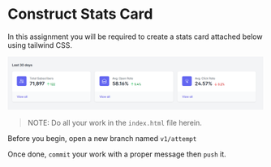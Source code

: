 # Construct Stats Card

In this assignment you will be required to create a stats card attached below using tailwind CSS.

![Stats Card Design](images/stats_card_design.png)

> NOTE: Do all your work in the `index.html` file herein.

Before you begin, open a new branch named `v1/attempt`

Once done, `commit` your work with a proper message then `push` it.